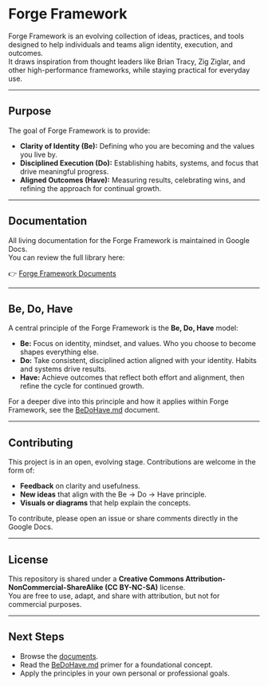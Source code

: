 # Forge Framework

Forge Framework is an evolving collection of ideas, practices, and tools designed to help individuals and teams align identity, execution, and outcomes.  
It draws inspiration from thought leaders like Brian Tracy, Zig Ziglar, and other high-performance frameworks, while staying practical for everyday use.

---

## Purpose

The goal of Forge Framework is to provide:

- **Clarity of Identity (Be):** Defining who you are becoming and the values you live by.  
- **Disciplined Execution (Do):** Establishing habits, systems, and focus that drive meaningful progress.  
- **Aligned Outcomes (Have):** Measuring results, celebrating wins, and refining the approach for continual growth.  

---

## Documentation

All living documentation for the Forge Framework is maintained in Google Docs.  
You can review the full library here:

👉 [Forge Framework Documents](https://drive.google.com/drive/folders/1MwpL_cDu8KlxZYCydvLaP8wP_E5FQL_V?usp=drive_link)

---

## Be, Do, Have

A central principle of the Forge Framework is the **Be, Do, Have** model:  

- **Be:** Focus on identity, mindset, and values. Who you choose to become shapes everything else.  
- **Do:** Take consistent, disciplined action aligned with your identity. Habits and systems drive results.  
- **Have:** Achieve outcomes that reflect both effort and alignment, then refine the cycle for continued growth.  

For a deeper dive into this principle and how it applies within Forge Framework, see the [BeDoHave.md](BeDoHave.md) document.

---

## Contributing

This project is in an open, evolving stage. Contributions are welcome in the form of:

- **Feedback** on clarity and usefulness.  
- **New ideas** that align with the Be → Do → Have principle.  
- **Visuals or diagrams** that help explain the concepts.  

To contribute, please open an issue or share comments directly in the Google Docs.

---

## License

This repository is shared under a **Creative Commons Attribution-NonCommercial-ShareAlike (CC BY-NC-SA)** license.  
You are free to use, adapt, and share with attribution, but not for commercial purposes.

---

## Next Steps

- Browse the [documents](https://drive.google.com/drive/folders/1MwpL_cDu8KlxZYCydvLaP8wP_E5FQL_V?usp=drive_link).  
- Read the [BeDoHave.md](BeDoHave.md) primer for a foundational concept.  
- Apply the principles in your own personal or professional goals.
